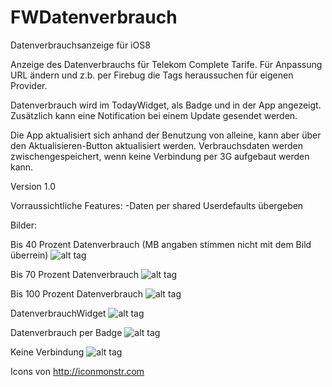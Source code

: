 FWDatenverbrauch
================

Datenverbrauchsanzeige für iOS8

Anzeige des Datenverbrauchs für Telekom Complete Tarife.
Für Anpassung URL ändern und z.b. per Firebug die Tags heraussuchen für eigenen Provider.

Datenverbrauch wird im TodayWidget, als Badge und in der App angezeigt.
Zusätzlich kann eine Notification bei einem Update gesendet werden.

Die App aktualisiert sich anhand der Benutzung von alleine,
kann aber über den Aktualisieren-Button aktualisiert werden.
Verbrauchsdaten werden zwischengespeichert, wenn keine Verbindung per 3G aufgebaut werden kann.


Version 1.0


Vorraussichtliche Features:
-Daten per shared Userdefaults übergeben


Bilder:

Bis 40 Prozent Datenverbrauch (MB angaben stimmen nicht mit dem Bild überrein)
![alt tag](http://weyerstall.de/Datenverbrauch/DatenVerbrauchBis40Prozent.png)

Bis 70 Prozent Datenverbrauch
![alt tag](http://weyerstall.de/Datenverbrauch/DatenVerbrauchBis70Prozent.png)

Bis 100 Prozent Datenverbrauch
![alt tag](http://weyerstall.de/Datenverbrauch/DatenVerbrauchBis100Prozent.png)

DatenverbrauchWidget
![alt tag](http://weyerstall.de/Datenverbrauch/DatenVerbrauchWidget.png)

Datenverbrauch per Badge
![alt tag](http://weyerstall.de/Datenverbrauch/DatenVerbrauchBadge.png)

Keine Verbindung
![alt tag](http://weyerstall.de/Datenverbrauch/DatenVerbrauchKeineVerbindung.png)


Icons von http://iconmonstr.com

